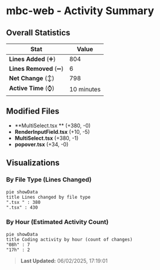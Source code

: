 # mbc-web - Activity Summary 

## Overall Statistics

| Stat                   | Value                                                             |
| ---------------------- | ----------------------------------------------------------------- |
| **Lines Added** (➕)   | 804                                          |
| **Lines Removed** (➖) | 6                                        |
| **Net Change** (↕)    | 798                |
| **Active Time** (⌚)   | 10 minutes |


## Modified Files
- **MultiSelect.tsx ** (+380, -0)
- **RenderInputField.tsx** (+10, -5)
- **MultiSelect.tsx** (+380, -1)
- **popover.tsx** (+34, -0)

## Visualizations

### By File Type (Lines Changed)

```mermaid
pie showData
title Lines changed by file type
".tsx " : 380
".tsx" : 430
```

### By Hour (Estimated Activity Count)

```mermaid
pie showData
title Coding activity by hour (count of changes)
"08h" : 7
"17h" : 2
```


> **Last Updated:** 06/02/2025, 17:19:01